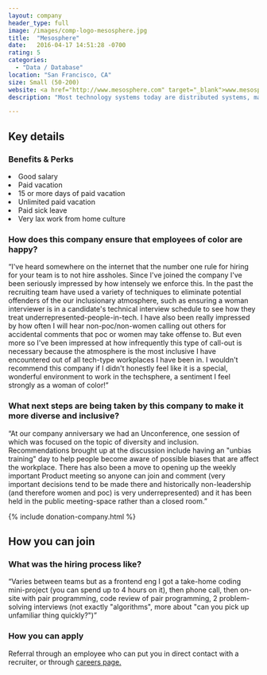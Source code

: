 ```yaml
---
layout: company
header_type: full
image: /images/comp-logo-mesosphere.jpg
title:  "Mesosphere"
date:   2016-04-17 14:51:28 -0700
rating: 5
categories:
  - "Data / Database"
location: "San Francisco, CA"
size: Small (50-200)
website: <a href="http://www.mesosphere.com" target="_blank">www.mesosphere.com</a>
description: "Most technology systems today are distributed systems, made up of app servers, databases, and caches. Managing distributed systems is tricky, and writing distributed systems is even trickier. Our mission is to make building and running these systems as easy as building or running an app on your smartphone."

---
```


## Key details

<div class="company-results_benefits">
  <h3>Benefits &amp; Perks</h3>
  <li>Good salary</li>
  <li>Paid vacation</li>
  <li>15 or more days of paid vacation</li>
  <li>Unlimited paid vacation</li>
  <li>Paid sick leave</li>
  <li>Very lax work from home culture</li>

</div>

<div class="company-results_happiness">
  <h3>How does this company ensure that employees of color are happy?</h3>
  <p>“I've heard somewhere on the internet that the number one rule for hiring for your team is to not hire assholes. Since I've joined the company I've been seriously impressed by how intensely we enforce this. In the past the recruiting team have used a variety of techniques to eliminate potential offenders of the our inclusionary atmosphere, such as ensuring a woman interviewer is in a candidate's technical interview schedule to see how they treat underrepresented-people-in-tech. I have also been really impressed by how often I will hear non-poc/non-women calling out others for accidental comments that poc or women may take offense to. But even more so I've been impressed at how infrequently this type of call-out is necessary because the atmosphere is the most inclusive I have encountered out of all tech-type workplaces I have been in. I wouldn't recommend this company if I didn't honestly feel like it is a special, wonderful environment to work in the techsphere, a sentiment I feel strongly as a woman of color!”</p>
</div>

<div class="company-results_nextsteps">
  <h3>What next steps are being taken by this company to make it more diverse and inclusive?</h3>
  <p>“At our company anniversary we had an Unconference, one session of which was focused on the topic of diversity and inclusion. Recommendations brought up at the discussion include having an "unbias training" day to help people become aware of possible biases that are affect the workplace. There has also been a move to opening up the weekly important Product meeting so anyone can join and comment (very important decisions tend to be made there and historically non-leadership (and therefore women and poc) is very underrepresented) and it has been held in the public meeting-space rather than a closed room.”</p>
</div>

{% include donation-company.html %}

## How you can join

<div class="company-results_hiringprocess">
  <h3>What was the hiring process like?</h3>
  <p>“Varies between teams but as a frontend eng I got a take-home coding mini-project (you can spend up to 4 hours on it), then phone call, then on-site with pair programming, code review of pair programming, 2 problem-solving interviews (not exactly "algorithms", more about "can you pick up unfamiliar thing quickly?")”</p>
</div>

<div class="company-results_apply">
  <h3>How you can apply</h3>
  <p>Referral through an employee who can put you in direct contact with a recruiter, or through <a href="https://mesosphere.com/careers/" target="_blank">careers page.</a></p>
</div>
